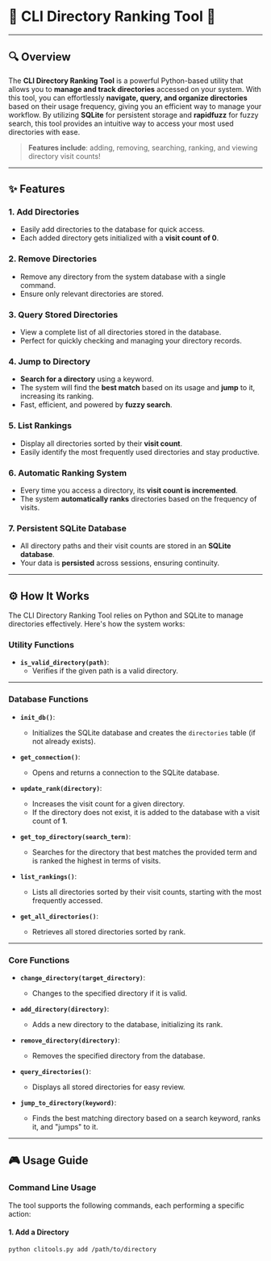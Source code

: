 # 🚀 **CLI Directory Ranking Tool** 📁

---

## 🔍 **Overview**

The **CLI Directory Ranking Tool** is a powerful Python-based utility that allows you to **manage and track directories** accessed on your system. With this tool, you can effortlessly **navigate, query, and organize directories** based on their usage frequency, giving you an efficient way to manage your workflow. By utilizing **SQLite** for persistent storage and **rapidfuzz** for fuzzy search, this tool provides an intuitive way to access your most used directories with ease. 

> **Features include**: adding, removing, searching, ranking, and viewing directory visit counts!

---

## ✨ **Features**

### 1. **Add Directories**
   - Easily add directories to the database for quick access.
   - Each added directory gets initialized with a **visit count of 0**.

### 2. **Remove Directories**
   - Remove any directory from the system database with a single command.
   - Ensure only relevant directories are stored.

### 3. **Query Stored Directories**
   - View a complete list of all directories stored in the database.
   - Perfect for quickly checking and managing your directory records.

### 4. **Jump to Directory**
   - **Search for a directory** using a keyword.
   - The system will find the **best match** based on its usage and **jump** to it, increasing its ranking.
   - Fast, efficient, and powered by **fuzzy search**.

### 5. **List Rankings**
   - Display all directories sorted by their **visit count**.
   - Easily identify the most frequently used directories and stay productive.

### 6. **Automatic Ranking System**
   - Every time you access a directory, its **visit count is incremented**.
   - The system **automatically ranks** directories based on the frequency of visits.

### 7. **Persistent SQLite Database**
   - All directory paths and their visit counts are stored in an **SQLite database**.
   - Your data is **persisted** across sessions, ensuring continuity.

---

## ⚙️ **How It Works**

The CLI Directory Ranking Tool relies on Python and SQLite to manage directories effectively. Here's how the system works:

### **Utility Functions**

- **`is_valid_directory(path)`**:
   - Verifies if the given path is a valid directory.

---

### **Database Functions**

- **`init_db()`**:
   - Initializes the SQLite database and creates the `directories` table (if not already exists).

- **`get_connection()`**:
   - Opens and returns a connection to the SQLite database.

- **`update_rank(directory)`**:
   - Increases the visit count for a given directory.
   - If the directory does not exist, it is added to the database with a visit count of **1**.

- **`get_top_directory(search_term)`**:
   - Searches for the directory that best matches the provided term and is ranked the highest in terms of visits.

- **`list_rankings()`**:
   - Lists all directories sorted by their visit counts, starting with the most frequently accessed.

- **`get_all_directories()`**:
   - Retrieves all stored directories sorted by rank.

---

### **Core Functions**

- **`change_directory(target_directory)`**:
   - Changes to the specified directory if it is valid.

- **`add_directory(directory)`**:
   - Adds a new directory to the database, initializing its rank.

- **`remove_directory(directory)`**:
   - Removes the specified directory from the database.

- **`query_directories()`**:
   - Displays all stored directories for easy review.

- **`jump_to_directory(keyword)`**:
   - Finds the best matching directory based on a search keyword, ranks it, and "jumps" to it.

---

## 🎮 **Usage Guide**

### **Command Line Usage**

The tool supports the following commands, each performing a specific action:

#### 1. **Add a Directory**  
```bash
python clitools.py add /path/to/directory
